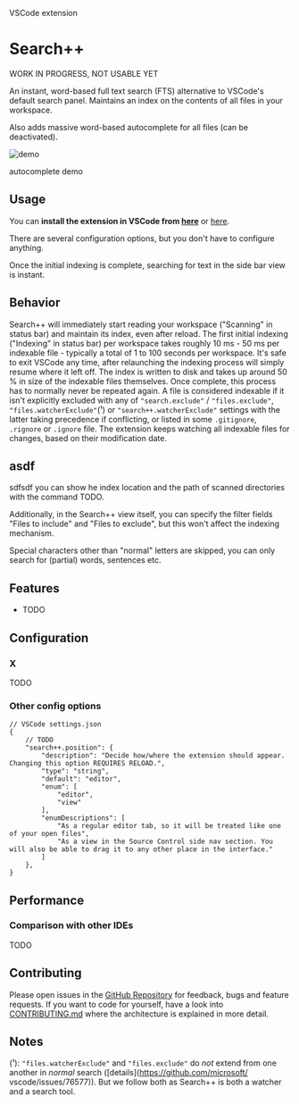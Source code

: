 VSCode extension
# Search++

WORK IN PROGRESS, NOT USABLE YET

An instant, word-based full text search (FTS) alternative to VSCode's default search panel. Maintains an index on the contents of all files in your workspace.

Also adds massive word-based autocomplete for all files (can be deactivated).

![demo](./img/demo1.png)

autocomplete demo

## Usage

You can **install the extension in VSCode from [here](https://marketplace.visualstudio.com/items?itemName=phil294.search++)** or [here](https://open-vsx.org/extension/phil294/search++).

There are several configuration options, but you don't have to configure anything.

Once the initial indexing is complete, searching for text in the side bar view is instant.

## Behavior

Search++ will immediately start reading your workspace ("Scanning" in status bar) and maintain its index, even after reload. The first initial indexing ("Indexing" in status bar) per workspace takes roughly 10 ms - 50 ms per indexable file - typically a total of 1 to 100 seconds per workspace. It's safe to exit VSCode any time, after relaunching the indexing process will simply resume where it left off. The index is written to disk and takes up around 50 % in size of the indexable files themselves. Once complete, this process has to normally never be repeated again. A file is considered indexable if it isn't explicitly excluded with any of `"search.exclude"` / `"files.exclude"`, `"files.watcherExclude"`(¹) or `"search++.watcherExclude"` settings with the latter taking precedence if conflicting, or listed in some `.gitignore`, `.rignore` or `.ignore` file. The extension keeps watching all indexable files for changes, based on their modification date.

## asdf

sdfsdf you can show he index location and the path of scanned directories with the command TODO.

Additionally, in the Search++ view itself, you can specify the filter fields "Files to include" and "Files to exclude", but this won't affect the indexing mechanism.

Special characters other than "normal" letters are skipped, you can only search for (partial) words, sentences etc.

## Features

- TODO

## Configuration

### X

TODO

### Other config options

```jsonc
// VSCode settings.json
{
    // TODO
    "search++.position": {
        "description": "Decide how/where the extension should appear. Changing this option REQUIRES RELOAD.",
        "type": "string",
        "default": "editor",
        "enum": [
            "editor",
            "view"
        ],
        "enumDescriptions": [
            "As a regular editor tab, so it will be treated like one of your open files",
            "As a view in the Source Control side nav section. You will also be able to drag it to any other place in the interface."
        ]
    },
}
```

## Performance

### Comparison with other IDEs

TODO

## Contributing

Please open issues in the [GitHub Repository](https://github.com/phil294/search++-vscode-extension) for feedback, bugs and feature requests. If you want to code for yourself, have a look into [CONTRIBUTING.md](./CONTRIBUTING.md) where the architecture is explained in more detail.

## Notes

(¹): `"files.watcherExclude"` and `"files.exclude"` do *not* extend from one another in *normal* search ([details](https://github.com/microsoft/
vscode/issues/76577)). But we follow both as Search++ is both a watcher and a search tool.